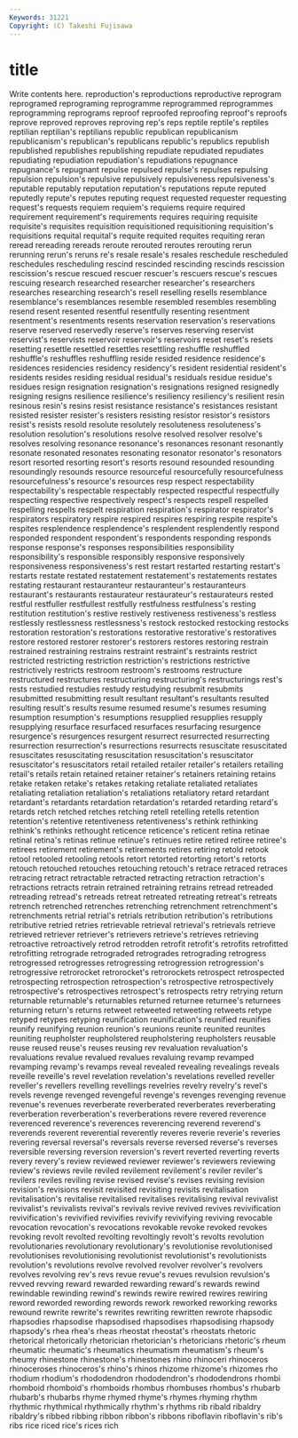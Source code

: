 ```yaml
---
Keywords: 31221 
Copyright: (C) Takeshi Fujisawa
---
```


# title

Write contents here.
reproduction's reproductions reproductive reprogram reprogramed reprograming reprogramme reprogrammed reprogrammes
reprogramming reprograms reproof reproofed reproofing reproof's reproofs reprove reproved reproves
reproving rep's reps reptile reptile's reptiles reptilian reptilian's reptilians republic
republican republicanism republicanism's republican's republicans republic's republics republish republished republishes
republishing repudiate repudiated repudiates repudiating repudiation repudiation's repudiations repugnance repugnance's
repugnant repulse repulsed repulse's repulses repulsing repulsion repulsion's repulsive repulsively
repulsiveness repulsiveness's reputable reputably reputation reputation's reputations repute reputed reputedly
repute's reputes reputing request requested requester requesting request's requests requiem
requiem's requiems require required requirement requirement's requirements requires requiring requisite
requisite's requisites requisition requisitioned requisitioning requisition's requisitions requital requital's requite
requited requites requiting reran reread rereading rereads reroute rerouted reroutes
rerouting rerun rerunning rerun's reruns re's resale resale's resales reschedule
rescheduled reschedules rescheduling rescind rescinded rescinding rescinds rescission rescission's rescue
rescued rescuer rescuer's rescuers rescue's rescues rescuing research researched researcher
researcher's researchers researches researching research's resell reselling resells resemblance resemblance's
resemblances resemble resembled resembles resembling resend resent resented resentful resentfully
resenting resentment resentment's resentments resents reservation reservation's reservations reserve reserved
reservedly reserve's reserves reserving reservist reservist's reservists reservoir reservoir's reservoirs
reset reset's resets resetting resettle resettled resettles resettling reshuffle reshuffled
reshuffle's reshuffles reshuffling reside resided residence residence's residences residencies residency
residency's resident residential resident's residents resides residing residual residual's residuals
residue residue's residues resign resignation resignation's resignations resigned resignedly resigning
resigns resilience resilience's resiliency resiliency's resilient resin resinous resin's resins
resist resistance resistance's resistances resistant resisted resister resister's resisters resisting
resistor resistor's resistors resist's resists resold resolute resolutely resoluteness resoluteness's
resolution resolution's resolutions resolve resolved resolver resolve's resolves resolving resonance
resonance's resonances resonant resonantly resonate resonated resonates resonating resonator resonator's
resonators resort resorted resorting resort's resorts resound resounded resounding resoundingly
resounds resource resourceful resourcefully resourcefulness resourcefulness's resource's resources resp respect
respectability respectability's respectable respectably respected respectful respectfully respecting respective respectively
respect's respects respell respelled respelling respells respelt respiration respiration's respirator
respirator's respirators respiratory respire respired respires respiring respite respite's respites
resplendence resplendence's resplendent resplendently respond responded respondent respondent's respondents responding
responds response response's responses responsibilities responsibility responsibility's responsible responsibly responsive
responsively responsiveness responsiveness's rest restart restarted restarting restart's restarts restate
restated restatement restatement's restatements restates restating restaurant restauranteur restauranteur's restauranteurs
restaurant's restaurants restaurateur restaurateur's restaurateurs rested restful restfuller restfullest restfully
restfulness restfulness's resting restitution restitution's restive restively restiveness restiveness's restless
restlessly restlessness restlessness's restock restocked restocking restocks restoration restoration's restorations
restorative restorative's restoratives restore restored restorer restorer's restorers restores restoring
restrain restrained restraining restrains restraint restraint's restraints restrict restricted restricting
restriction restriction's restrictions restrictive restrictively restricts restroom restroom's restrooms restructure
restructured restructures restructuring restructuring's restructurings rest's rests restudied restudies restudy
restudying resubmit resubmits resubmitted resubmitting result resultant resultant's resultants resulted
resulting result's results resume resumed resume's resumes resuming resumption resumption's
resumptions resupplied resupplies resupply resupplying resurface resurfaced resurfaces resurfacing resurgence
resurgence's resurgences resurgent resurrect resurrected resurrecting resurrection resurrection's resurrections resurrects
resuscitate resuscitated resuscitates resuscitating resuscitation resuscitation's resuscitator resuscitator's resuscitators retail
retailed retailer retailer's retailers retailing retail's retails retain retained retainer
retainer's retainers retaining retains retake retaken retake's retakes retaking retaliate
retaliated retaliates retaliating retaliation retaliation's retaliations retaliatory retard retardant retardant's
retardants retardation retardation's retarded retarding retard's retards retch retched retches
retching retell retelling retells retention retention's retentive retentiveness retentiveness's rethink
rethinking rethink's rethinks rethought reticence reticence's reticent retina retinae retinal
retina's retinas retinue retinue's retinues retire retired retiree retiree's retirees
retirement retirement's retirements retires retiring retold retook retool retooled retooling
retools retort retorted retorting retort's retorts retouch retouched retouches retouching
retouch's retrace retraced retraces retracing retract retractable retracted retracting retraction
retraction's retractions retracts retrain retrained retraining retrains retread retreaded retreading
retread's retreads retreat retreated retreating retreat's retreats retrench retrenched retrenches
retrenching retrenchment retrenchment's retrenchments retrial retrial's retrials retribution retribution's retributions
retributive retried retries retrievable retrieval retrieval's retrievals retrieve retrieved retriever
retriever's retrievers retrieve's retrieves retrieving retroactive retroactively retrod retrodden retrofit
retrofit's retrofits retrofitted retrofitting retrograde retrograded retrogrades retrograding retrogress retrogressed
retrogresses retrogressing retrogression retrogression's retrogressive retrorocket retrorocket's retrorockets retrospect retrospected
retrospecting retrospection retrospection's retrospective retrospectively retrospective's retrospectives retrospect's retrospects retry
retrying return returnable returnable's returnables returned returnee returnee's returnees returning
return's returns retweet retweeted retweeting retweets retype retyped retypes retyping
reunification reunification's reunified reunifies reunify reunifying reunion reunion's reunions reunite
reunited reunites reuniting reupholster reupholstered reupholstering reupholsters reusable reuse reused
reuse's reuses reusing rev revaluation revaluation's revaluations revalue revalued revalues
revaluing revamp revamped revamping revamp's revamps reveal revealed revealing revealings
reveals reveille reveille's revel revelation revelation's revelations revelled reveller reveller's
revellers revelling revellings revelries revelry revelry's revel's revels revenge revenged
revengeful revenge's revenges revenging revenue revenue's revenues reverberate reverberated reverberates
reverberating reverberation reverberation's reverberations revere revered reverence reverenced reverence's reverences
reverencing reverend reverend's reverends reverent reverential reverently reveres reverie reverie's
reveries revering reversal reversal's reversals reverse reversed reverse's reverses reversible
reversing reversion reversion's revert reverted reverting reverts revery revery's review
reviewed reviewer reviewer's reviewers reviewing review's reviews revile reviled revilement
revilement's reviler reviler's revilers reviles reviling revise revised revise's revises
revising revision revision's revisions revisit revisited revisiting revisits revitalisation revitalisation's
revitalise revitalised revitalises revitalising revival revivalist revivalist's revivalists revival's revivals
revive revived revives revivification revivification's revivified revivifies revivify revivifying reviving
revocable revocation revocation's revocations revokable revoke revoked revokes revoking revolt
revolted revolting revoltingly revolt's revolts revolution revolutionaries revolutionary revolutionary's revolutionise
revolutionised revolutionises revolutionising revolutionist revolutionist's revolutionists revolution's revolutions revolve revolved
revolver revolver's revolvers revolves revolving rev's revs revue revue's revues
revulsion revulsion's revved revving reward rewarded rewarding reward's rewards rewind
rewindable rewinding rewind's rewinds rewire rewired rewires rewiring reword reworded
rewording rewords rework reworked reworking reworks rewound rewrite rewrite's rewrites
rewriting rewritten rewrote rhapsodic rhapsodies rhapsodise rhapsodised rhapsodises rhapsodising rhapsody
rhapsody's rhea rhea's rheas rheostat rheostat's rheostats rhetoric rhetorical rhetorically
rhetorician rhetorician's rhetoricians rhetoric's rheum rheumatic rheumatic's rheumatics rheumatism rheumatism's
rheum's rheumy rhinestone rhinestone's rhinestones rhino rhinoceri rhinoceros rhinoceroses rhinoceros's
rhino's rhinos rhizome rhizome's rhizomes rho rhodium rhodium's rhododendron rhododendron's
rhododendrons rhombi rhomboid rhomboid's rhomboids rhombus rhombuses rhombus's rhubarb rhubarb's
rhubarbs rhyme rhymed rhyme's rhymes rhyming rhythm rhythmic rhythmical rhythmically
rhythm's rhythms rib ribald ribaldry ribaldry's ribbed ribbing ribbon ribbon's
ribbons riboflavin riboflavin's rib's ribs rice riced rice's rices rich
